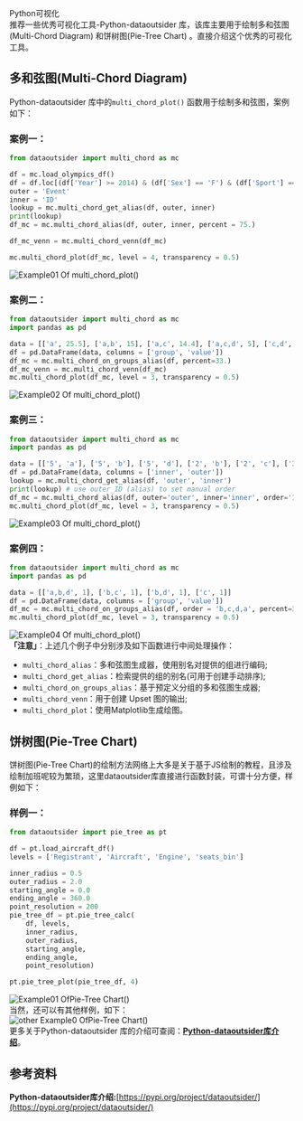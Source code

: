 Python可视化<br />推荐一些优秀可视化工具-Python-dataoutsider 库，该库主要用于绘制多和弦图(Multi-Chord Diagram) 和饼树图(Pie-Tree Chart) 。直接介绍这个优秀的可视化工具。
<a name="q6XqV"></a>
## 多和弦图(Multi-Chord Diagram)
Python-dataoutsider 库中的`multi_chord_plot()` 函数用于绘制多和弦图，案例如下：
<a name="XrP9U"></a>
### 案例一：
```python
from dataoutsider import multi_chord as mc

df = mc.load_olympics_df()
df = df.loc[(df['Year'] >= 2014) & (df['Sex'] == 'F') & (df['Sport'] == 'Speed Skating')]
outer = 'Event'
inner = 'ID'
lookup = mc.multi_chord_get_alias(df, outer, inner)
print(lookup)
df_mc = mc.multi_chord_alias(df, outer, inner, percent = 75.)

df_mc_venn = mc.multi_chord_venn(df_mc)

mc.multi_chord_plot(df_mc, level = 4, transparency = 0.5)
```
![Example01 Of multi_chord_plot()](./img/1650864836731-9ace7a09-8035-4db5-b8dc-93716db76e07.png "Example01 Of multi_chord_plot()")
<a name="OBsO0"></a>
### 案例二：
```python
from dataoutsider import multi_chord as mc
import pandas as pd

data = [['a', 25.5], ['a,b', 15], ['a,c', 14.4], ['a,c,d', 5], ['c,d', 13], ['d', 14], ['c,b', 10], ['b', 7]]
df = pd.DataFrame(data, columns = ['group', 'value'])
df_mc = mc.multi_chord_on_groups_alias(df, percent=33.)
df_mc_venn = mc.multi_chord_venn(df_mc)
mc.multi_chord_plot(df_mc, level = 3, transparency = 0.5)
```
![Example02 Of multi_chord_plot()](./img/1650864836760-4a2a3313-f63c-4571-b309-da77bdd1b811.png "Example02 Of multi_chord_plot()")
<a name="C5Qp7"></a>
### 案例三：
```python
from dataoutsider import multi_chord as mc
import pandas as pd

data = [['5', 'a'], ['5', 'b'], ['5', 'd'], ['2', 'b'], ['2', 'c'], ['3', 'b'], ['3', 'd'], ['4', 'c']]
df = pd.DataFrame(data, columns = ['inner', 'outer'])
lookup = mc.multi_chord_get_alias(df, 'outer', 'inner')
print(lookup) # use outer_ID (alias) to set manual order
df_mc = mc.multi_chord_alias(df, outer='outer', inner='inner', order='1,3,2,4', percent=33.) #, order = 'b,c,d,a'
mc.multi_chord_plot(df_mc, level = 3, transparency = 0.5)
```
![Example03 Of multi_chord_plot()](./img/1650864836807-cb771ec0-7b2f-4ce3-b9c3-efe3d53c5dff.png "Example03 Of multi_chord_plot()")
<a name="mq69m"></a>
### 案例四：
```python
from dataoutsider import multi_chord as mc
import pandas as pd

data = [['a,b,d', 1], ['b,c', 1], ['b,d', 1], ['c', 1]]
df = pd.DataFrame(data, columns = ['group', 'value'])
df_mc = mc.multi_chord_on_groups_alias(df, order = 'b,c,d,a', percent=33.)
mc.multi_chord_plot(df_mc, level = 3, transparency = 0.5)
```
![Example04 Of multi_chord_plot()](./img/1650864836688-2a1ffb1d-d23d-4aaa-80bf-cfd4045ae5e7.png "Example04 Of multi_chord_plot()")<br />**「注意」**：上述几个例子中分别涉及如下函数进行中间处理操作：

- `multi_chord_alias`：多和弦图生成器，使用别名对提供的组进行编码;
- `multi_chord_get_alias`：检索提供的组的别名(可用于创建手动排序);
- `multi_chord_on_groups_alias`：基于预定义分组的多和弦图生成器;
- `multi_chord_venn`：用于创建 Upset 图的输出;
- `multi_chord_plot`：使用Matplotlib生成绘图。
<a name="uyve5"></a>
## 饼树图(Pie-Tree Chart)
饼树图(Pie-Tree Chart)的绘制方法网络上大多是关于基于JS绘制的教程，且涉及绘制加班呢较为繁琐，这里dataoutsider库直接进行函数封装，可谓十分方便，样例如下：
<a name="DJBEC"></a>
### 样例一：
```python
from dataoutsider import pie_tree as pt

df = pt.load_aircraft_df()
levels = ['Registrant', 'Aircraft', 'Engine', 'seats_bin']

inner_radius = 0.5
outer_radius = 2.0
starting_angle = 0.0
ending_angle = 360.0
point_resolution = 200
pie_tree_df = pt.pie_tree_calc(
    df, levels, 
    inner_radius, 
    outer_radius, 
    starting_angle, 
    ending_angle, 
    point_resolution)

pt.pie_tree_plot(pie_tree_df, 4)
```
![Example01 OfPie-Tree Chart()](./img/1650864836819-3aa3ea61-f796-4f72-9692-9c5c4583409b.png "Example01 OfPie-Tree Chart()")<br />当然，还可以有其他样例，如下：<br />![other Example0 OfPie-Tree Chart()](./img/1650864837044-c9a21a51-f5b5-4601-b5c2-8edf8e32c97b.png "other Example0 OfPie-Tree Chart()")<br />更多关于Python-dataoutsider 库的介绍可查阅：[**Python-dataoutsider库介绍**](https://pypi.org/project/dataoutsider/)。
<a name="cQQNE"></a>
## 参考资料
**Python-dataoutsider库介绍:**[https://pypi.org/project/dataoutsider/](https://pypi.org/project/dataoutsider/)

